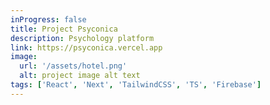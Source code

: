 ```yaml
---
inProgress: false
title: Project Psyconica
description: Psychology platform
link: https://psyconica.vercel.app
image:
  url: '/assets/hotel.png'
  alt: project image alt text
tags: ['React', 'Next', 'TailwindCSS', 'TS', 'Firebase']
---
```

